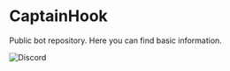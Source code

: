 # CaptainHook
Public bot repository. Here you can find basic information.


<img alt="Discord" src="https://img.shields.io/discord/585176665630703641.svg">
